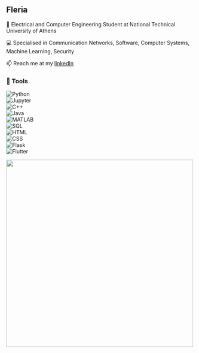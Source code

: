 ## Fleria

🚀 Electrical and Computer Engineering Student at National Technical University of Athens 

💻 Specialised in Communication Networks, Software, Computer Systems, Machine Learning, Security

📫 Reach me at my [linkedIn](https://linkedin.com/in/eleftheria-arkadopoulou/)

### 🔧 Tools  
![Python](https://img.shields.io/badge/-Python-3776AB?style=flat-square&logo=python&logoColor=white)  
![Jupyter](https://img.shields.io/badge/-Jupyter-F37626?style=flat-square&logo=jupyter&logoColor=white)  
![C++](https://img.shields.io/badge/-C++-00599C?style=flat-square&logo=c%2B%2B&logoColor=white)  
![Java](https://img.shields.io/badge/-Java-007396?style=flat-square&logo=java&logoColor=white)  
![MATLAB](https://img.shields.io/badge/-MATLAB-0076A8?style=flat-square&logo=mathworks&logoColor=white)  
![SQL](https://img.shields.io/badge/-SQL-4479A1?style=flat-square&logo=mysql&logoColor=white)  
![HTML](https://img.shields.io/badge/-HTML5-E34F26?style=flat-square&logo=html5&logoColor=white)  
![CSS](https://img.shields.io/badge/-CSS3-1572B6?style=flat-square&logo=css3&logoColor=white)  
![Flask](https://img.shields.io/badge/-Flask-000000?style=flat-square&logo=flask&logoColor=white)  
![Flutter](https://img.shields.io/badge/-Flutter-02569B?style=flat-square&logo=flutter&logoColor=white)

<img src="https://media.giphy.com/media/qgQUggAC3Pfv687qPC/giphy.gif" width="500"/>


<!--
**Fleria/fleria** is a ✨ _special_ ✨ repository because its `README.md` (this file) appears on your GitHub profile.

Here are some ideas to get you started:

- 🔭 I’m currently working on ...
- 🌱 I’m currently learning ...
- 👯 I’m looking to collaborate on ...
- 🤔 I’m looking for help with ...
- 💬 Ask me about ...
- 📫 How to reach me: ...
- 😄 Pronouns: ...
- ⚡ Fun fact: ...
-->
